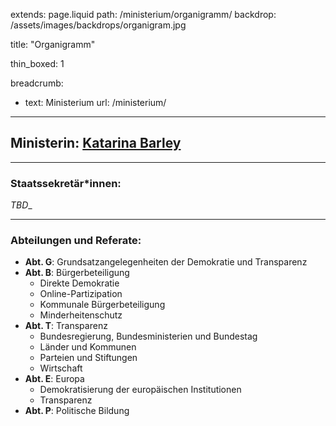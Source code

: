 extends: page.liquid
path: /ministerium/organigramm/
backdrop: /assets/images/backdrops/organigram.jpg

title: "Organigramm"

thin_boxed: 1

breadcrumb:
 - text: Ministerium
   url: /ministerium/

---


## Ministerin: [Katarina Barley](/ministerium/minister/)

---

### Staatssekretär\*innen:

_TBD__

---

### Abteilungen und Referate:

- **Abt. G**: Grundsatzangelegenheiten der Demokratie und Transparenz
- **Abt. B**: Bürgerbeteiligung
  * Direkte Demokratie
  * Online-Partizipation
  * Kommunale Bürgerbeteiligung
  * Minderheitenschutz
- **Abt. T**: Transparenz
  * Bundesregierung, Bundesministerien und Bundestag
  * Länder und Kommunen
  * Parteien und Stiftungen
  * Wirtschaft
- **Abt. E**: Europa
  * Demokratisierung der europäischen Institutionen
  * Transparenz
- **Abt. P**: Politische Bildung